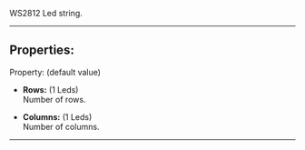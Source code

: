 WS2812 Led string.

---

## Properties:

Property: (default value)

- **Rows:** (1 Leds) <br>
   Number of rows. <br>

- **Columns:** (1 Leds) <br>
   Number of columns. <br>

---
